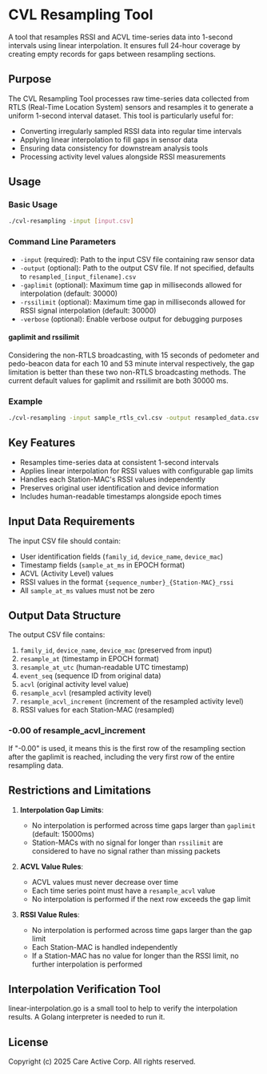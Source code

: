 # CVL Resampling Tool

A tool that resamples RSSI and ACVL time-series data into 1-second intervals using linear interpolation. It ensures full 24-hour coverage by creating empty records for gaps between resampling sections.

## Purpose

The CVL Resampling Tool processes raw time-series data collected from RTLS (Real-Time Location System) sensors and resamples it to generate a uniform 1-second interval dataset. This tool is particularly useful for:

- Converting irregularly sampled RSSI data into regular time intervals
- Applying linear interpolation to fill gaps in sensor data
- Ensuring data consistency for downstream analysis tools
- Processing activity level values alongside RSSI measurements

## Usage

### Basic Usage

```bash
./cvl-resampling -input [input.csv]
```

### Command Line Parameters

- `-input` (required): Path to the input CSV file containing raw sensor data
- `-output` (optional): Path to the output CSV file. If not specified, defaults to `resampled_[input_filename].csv`
- `-gaplimit` (optional): Maximum time gap in milliseconds allowed for interpolation (default: 30000)
- `-rssilimit` (optional): Maximum time gap in milliseconds allowed for RSSI signal interpolation (default: 30000)
- `-verbose` (optional): Enable verbose output for debugging purposes

#### gaplimit and rssilimit

Considering the non-RTLS broadcasting, with 15 seconds of pedometer and pedo-beacon data for each 10 and 53 minute interval respectively, the gap limitation is better than these two non-RTLS broadcasting methods. The current default values for gaplimit and rssilimit are both 30000 ms.

### Example

```bash
./cvl-resampling -input sample_rtls_cvl.csv -output resampled_data.csv -gaplimit 10000 -rssilimit 8000
```

## Key Features

- Resamples time-series data at consistent 1-second intervals
- Applies linear interpolation for RSSI values with configurable gap limits
- Handles each Station-MAC's RSSI values independently
- Preserves original user identification and device information
- Includes human-readable timestamps alongside epoch times

## Input Data Requirements

The input CSV file should contain:
- User identification fields (`family_id`, `device_name`, `device_mac`)
- Timestamp fields (`sample_at_ms` in EPOCH format)
- ACVL (Activity Level) values 
- RSSI values in the format `{sequence_number}_{Station-MAC}_rssi`
- All `sample_at_ms` values must not be zero

## Output Data Structure

The output CSV file contains:
1. `family_id`, `device_name`, `device_mac` (preserved from input)
2. `resample_at` (timestamp in EPOCH format)
3. `resample_at_utc` (human-readable UTC timestamp)
4. `event_seq` (sequence ID from original data)
5. `acvl` (original activity level value)
6. `resample_acvl` (resampled activity level)
7. `resample_acvl_increment` (increment of the resampled activity level)
8. RSSI values for each Station-MAC (resampled)

### -0.00 of resample_acvl_increment

If "-0.00" is used, it means this is the first row of the resampling section after the gaplimit is reached, including the very first row of the entire resampling data.

## Restrictions and Limitations

1. **Interpolation Gap Limits**:
   - No interpolation is performed across time gaps larger than `gaplimit` (default: 15000ms)
   - Station-MACs with no signal for longer than `rssilimit` are considered to have no signal rather than missing packets

2. **ACVL Value Rules**:
   - ACVL values must never decrease over time
   - Each time series point must have a `resample_acvl` value
   - No interpolation is performed if the next row exceeds the gap limit

3. **RSSI Value Rules**:
   - No interpolation is performed across time gaps larger than the gap limit
   - Each Station-MAC is handled independently
   - If a Station-MAC has no value for longer than the RSSI limit, no further interpolation is performed

## Interpolation Verification Tool

linear-interpolation.go is a small tool to help to verify the interpolation results. A Golang interpreter is needed to run it.

## License

Copyright (c) 2025 Care Active Corp. All rights reserved.